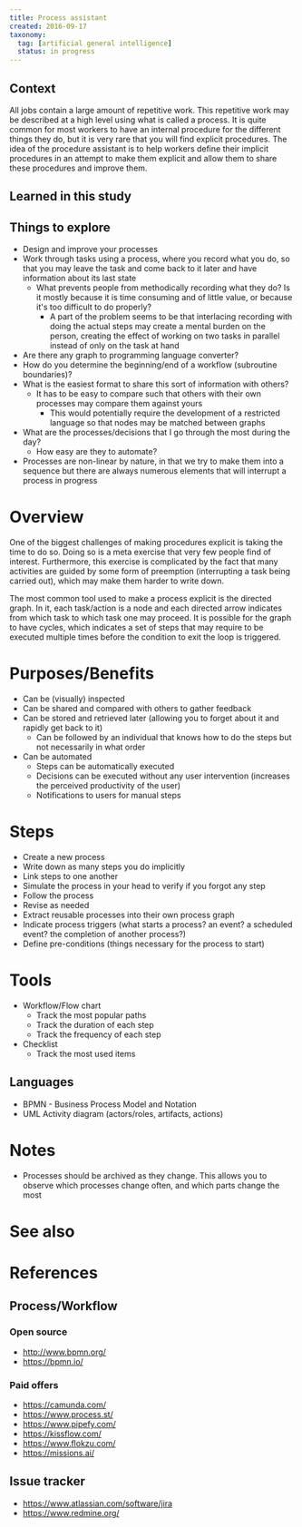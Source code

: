```yaml
---
title: Process assistant
created: 2016-09-17
taxonomy:
  tag: [artificial general intelligence]
  status: in progress
---
```


## Context
All jobs contain a large amount of repetitive work.
This repetitive work may be described at a high level using what is called a process.
It is quite common for most workers to have an internal procedure for the different things they do, but it is very rare that you will find explicit procedures.
The idea of the procedure assistant is to help workers define their implicit procedures in an attempt to make them explicit and allow them to share these procedures and improve them.

## Learned in this study

## Things to explore
* Design and improve your processes
* Work through tasks using a process, where you record what you do, so that you may leave the task and come back to it later and have information about its last state
	* What prevents people from methodically recording what they do? Is it mostly because it is time consuming and of little value, or because it's too difficult to do properly?
		* A part of the problem seems to be that interlacing recording with doing the actual steps may create a mental burden on the person, creating the effect of working on two tasks in parallel instead of only on the task at hand
* Are there any graph to programming language converter?
* How do you determine the beginning/end of a workflow (subroutine boundaries)?
* What is the easiest format to share this sort of information with others?
	* It has to be easy to compare such that others with their own processes may compare them against yours
		* This would potentially require the development of a restricted language so that nodes may be matched between graphs
* What are the processes/decisions that I go through the most during the day?
	* How easy are they to automate?
* Processes are non-linear by nature, in that we try to make them into a sequence but there are always numerous elements that will interrupt a process in progress

# Overview
One of the biggest challenges of making procedures explicit is taking the time to do so.
Doing so is a meta exercise that very few people find of interest.
Furthermore, this exercise is complicated by the fact that many activities are guided by some form of preemption (interrupting a task being carried out), which may make them harder to write down.

The most common tool used to make a process explicit is the directed graph.
In it, each task/action is a node and each directed arrow indicates from which task to which task one may proceed.
It is possible for the graph to have cycles, which indicates a set of steps that may require to be executed multiple times before the condition to exit the loop is triggered.

# Purposes/Benefits
* Can be (visually) inspected
* Can be shared and compared with others to gather feedback
* Can be stored and retrieved later (allowing you to forget about it and rapidly get back to it)
	* Can be followed by an individual that knows how to do the steps but not necessarily in what order
* Can be automated
	* Steps can be automatically executed
	* Decisions can be executed without any user intervention (increases the perceived productivity of the user)
	* Notifications to users for manual steps

# Steps
* Create a new process
* Write down as many steps you do implicitly
* Link steps to one another
* Simulate the process in your head to verify if you forgot any step
* Follow the process
* Revise as needed
* Extract reusable processes into their own process graph
* Indicate process triggers (what starts a process? an event? a scheduled event? the completion of another process?)
* Define pre-conditions (things necessary for the process to start)

# Tools
* Workflow/Flow chart
	* Track the most popular paths
	* Track the duration of each step
	* Track the frequency of each step
* Checklist
	* Track the most used items

## Languages
* BPMN - Business Process Model and Notation
* UML Activity diagram (actors/roles, artifacts, actions)

# Notes
* Processes should be archived as they change. This allows you to observe which processes change often, and which parts change the most

# See also

# References
## Process/Workflow
### Open source
* http://www.bpmn.org/
* https://bpmn.io/

### Paid offers
* https://camunda.com/
* https://www.process.st/
* https://www.pipefy.com/
* https://kissflow.com/
* https://www.flokzu.com/
* https://missions.ai/

## Issue tracker
* https://www.atlassian.com/software/jira
* https://www.redmine.org/
